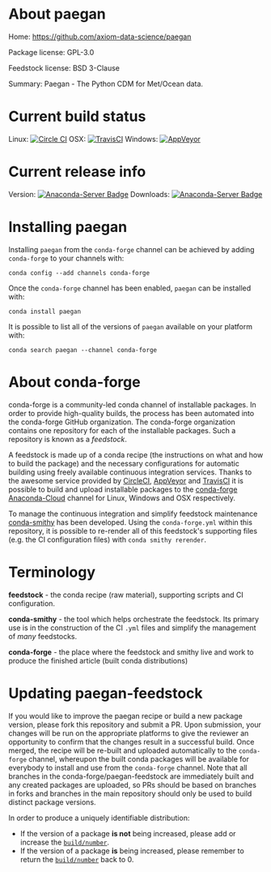 About paegan
============

Home: https://github.com/axiom-data-science/paegan

Package license: GPL-3.0

Feedstock license: BSD 3-Clause

Summary: Paegan - The Python CDM for Met/Ocean data.



Current build status
====================

Linux: [![Circle CI](https://circleci.com/gh/conda-forge/paegan-feedstock.svg?style=shield)](https://circleci.com/gh/conda-forge/paegan-feedstock)
OSX: [![TravisCI](https://travis-ci.org/conda-forge/paegan-feedstock.svg?branch=master)](https://travis-ci.org/conda-forge/paegan-feedstock)
Windows: [![AppVeyor](https://ci.appveyor.com/api/projects/status/github/conda-forge/paegan-feedstock?svg=True)](https://ci.appveyor.com/project/conda-forge/paegan-feedstock/branch/master)

Current release info
====================
Version: [![Anaconda-Server Badge](https://anaconda.org/conda-forge/paegan/badges/version.svg)](https://anaconda.org/conda-forge/paegan)
Downloads: [![Anaconda-Server Badge](https://anaconda.org/conda-forge/paegan/badges/downloads.svg)](https://anaconda.org/conda-forge/paegan)

Installing paegan
=================

Installing `paegan` from the `conda-forge` channel can be achieved by adding `conda-forge` to your channels with:

```
conda config --add channels conda-forge
```

Once the `conda-forge` channel has been enabled, `paegan` can be installed with:

```
conda install paegan
```

It is possible to list all of the versions of `paegan` available on your platform with:

```
conda search paegan --channel conda-forge
```


About conda-forge
=================

conda-forge is a community-led conda channel of installable packages.
In order to provide high-quality builds, the process has been automated into the
conda-forge GitHub organization. The conda-forge organization contains one repository
for each of the installable packages. Such a repository is known as a *feedstock*.

A feedstock is made up of a conda recipe (the instructions on what and how to build
the package) and the necessary configurations for automatic building using freely
available continuous integration services. Thanks to the awesome service provided by
[CircleCI](https://circleci.com/), [AppVeyor](http://www.appveyor.com/)
and [TravisCI](https://travis-ci.org/) it is possible to build and upload installable
packages to the [conda-forge](https://anaconda.org/conda-forge)
[Anaconda-Cloud](http://docs.anaconda.org/) channel for Linux, Windows and OSX respectively.

To manage the continuous integration and simplify feedstock maintenance
[conda-smithy](http://github.com/conda-forge/conda-smithy) has been developed.
Using the ``conda-forge.yml`` within this repository, it is possible to re-render all of
this feedstock's supporting files (e.g. the CI configuration files) with ``conda smithy rerender``.


Terminology
===========

**feedstock** - the conda recipe (raw material), supporting scripts and CI configuration.

**conda-smithy** - the tool which helps orchestrate the feedstock.
                   Its primary use is in the construction of the CI ``.yml`` files
                   and simplify the management of *many* feedstocks.

**conda-forge** - the place where the feedstock and smithy live and work to
                  produce the finished article (built conda distributions)


Updating paegan-feedstock
=========================

If you would like to improve the paegan recipe or build a new
package version, please fork this repository and submit a PR. Upon submission,
your changes will be run on the appropriate platforms to give the reviewer an
opportunity to confirm that the changes result in a successful build. Once
merged, the recipe will be re-built and uploaded automatically to the
`conda-forge` channel, whereupon the built conda packages will be available for
everybody to install and use from the `conda-forge` channel.
Note that all branches in the conda-forge/paegan-feedstock are
immediately built and any created packages are uploaded, so PRs should be based
on branches in forks and branches in the main repository should only be used to
build distinct package versions.

In order to produce a uniquely identifiable distribution:
 * If the version of a package **is not** being increased, please add or increase
   the [``build/number``](http://conda.pydata.org/docs/building/meta-yaml.html#build-number-and-string).
 * If the version of a package **is** being increased, please remember to return
   the [``build/number``](http://conda.pydata.org/docs/building/meta-yaml.html#build-number-and-string)
   back to 0.
